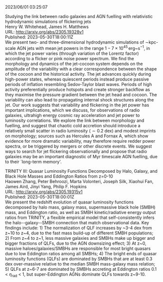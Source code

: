 2023/06/01 03:25:07  

Studying the link between radio galaxies and AGN fuelling with
  relativistic hydrodynamic simulations of flickering jets  
Henry W. Whitehead, James H. Matthews  
URL: http://arxiv.org/abs/2305.19328v1  
Published: 2023-05-30T18:00:11Z  
  We present two- and three-dimensional hydrodynamic simulations of $\sim$kpc-scale AGN jets with mean jet powers in the range $1-7\times10^{45}\,$erg~s$^{-1}$, in which the jet power varies (through variation of the Lorentz factor) according to a flicker or pink noise power spectrum. We find the morphology and dynamics of the jet-cocoon system depends on the amplitude of the variability with a clear correspondence between the shape of the cocoon and the historical activity. The jet advances quickly during high-power states, whereas quiescent periods instead produce passive periods of inflation resembling Sedov-Taylor blast waves. Periods of high activity preferentially produce hotspots and create stronger backflow as they maximise the pressure gradient between the jet head and cocoon. The variability can also lead to propagating internal shock structures along the jet. Our work suggests that variability and flickering in the jet power has important implications, which we discuss, for observations of radio galaxies, ultrahigh energy cosmic ray acceleration and jet power to luminosity correlations. We explore the link between morphology and fuelling, and suggest that chaotic cold accretion should introduce a relatively small scatter in radio luminosity ($\sim0.2$ dex) and modest imprints on morphology; sources such as Hercules A and Fornax A, which show evidence for more dramatic variability, may therefore require redder power spectra, or be triggered by mergers or other discrete events. We suggest ways to search for jet flickering observationally and propose that radio galaxies may be an important diagnostic of Myr timescale AGN fuelling, due to their `long-term memory'.   

TRINITY III: Quasar Luminosity Functions Decomposed by Halo, Galaxy, and
  Black Hole Masses and Eddington Ratios from z=0-10  
Haowen Zhang, Peter Behroozi, Marta Volonteri, Joseph Silk, Xiaohui Fan, James Aird, Jinyi Yang, Philip F. Hopkins  
URL: http://arxiv.org/abs/2305.19315v1  
Published: 2023-05-30T18:00:01Z  
  We present the redshift evolution of quasar luminosity functions decomposed by halo mass, galaxy mass, supermassive black hole (SMBH) mass, and Eddington ratio, as well as SMBH kinetic/radiative energy output ratios from TRINITY, a flexible empirical model that self-consistently infers the halo--galaxy--SMBH connection that match observational data. Key findings include: 1) The normalization of QLF increases by ~3-4 dex from z~10 to z~4, due to the fast mass build-up of different SMBH populations; 2) From z~4 to z~1, less massive galaxies and SMBHs make up bigger and bigger fractions of QLFs, due to the AGN downsizing effect; 3) At z~0, massive haloes/galaxies/SMBHs are responsible for most bright quasars due to low Eddington ratios among all SMBHs; 4) The bright ends of quasar luminosity functions (QLFs) are dominated by SMBHs that are at least 0.3 dex over-massive relative to the median SMBH mass-galaxy mass relation; 5) QLFs at z~6-7 are dominated by SMBHs accreting at Eddington ratios 0.1 &lt; $\eta_\mathrm{rad}$ &lt; 1, but super-Eddington AGNs dominate QLFs towards z~9-10.   

